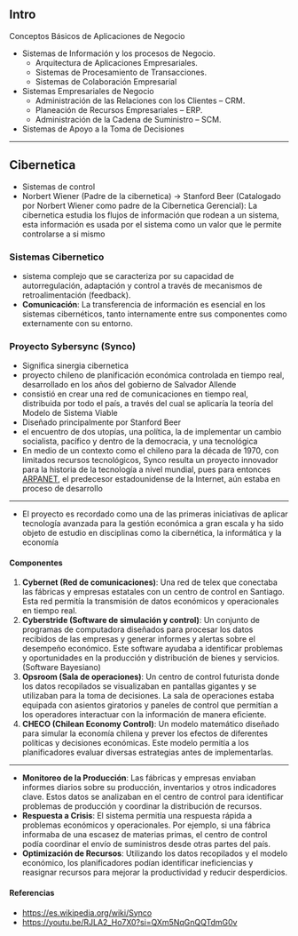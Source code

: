 ## Intro
Conceptos Básicos de Aplicaciones de Negocio
+ Sistemas de Información y los procesos de Negocio.
	+ Arquitectura de Aplicaciones Empresariales.
	+ Sistemas de Procesamiento de Transacciones.
	+ Sistemas de Colaboración Empresarial
+ Sistemas Empresariales de Negocio
	+ Administración de las Relaciones con los Clientes – CRM.
	+ Planeación de Recursos Empresariales – ERP.
	+ Administración de la Cadena de Suministro – SCM.
+ Sistemas de Apoyo a la Toma de Decisiones
---
## Cibernetica
+ Sistemas de control
+ Norbert Wiener (Padre de la cibernetica) -> Stanford Beer (Catalogado por Norbert Wiener como padre de la Cibernetica Gerencial): La cibernetica estudia los flujos de información que rodean a un sistema, esta información es usada por el sistema como un valor que le permite controlarse a si mismo
### Sistemas Cibernetico
+ sistema complejo que se caracteriza por su capacidad de autorregulación, adaptación y control a través de mecanismos de retroalimentación (feedback).
+ **Comunicación**: La transferencia de información es esencial en los sistemas cibernéticos, tanto internamente entre sus componentes como externamente con su entorno.
### Proyecto Sybersync (Synco)
+ Significa sinergia cibernetica
+  proyecto chileno de planificación económica controlada en tiempo real, desarrollado en los años del gobierno de Salvador Allende
+ consistió en crear una red de comunicaciones en tiempo real, distribuida por todo el país, a través del cual se aplicaría la teoría del Modelo de Sistema Viable
+ Diseñado principalmente por Stanford Beer
+ el encuentro de dos utopías, una política, la de implementar un cambio socialista, pacífico y dentro de la democracia, y una tecnológica
+ En medio de un contexto como el chileno para la década de 1970, con limitados recursos tecnológicos, Synco resulta un proyecto innovador para la historia de la tecnología a nivel mundial, pues para entonces [ARPANET](https://es.wikipedia.org/wiki/ARPANET "ARPANET"), el predecesor estadounidense de la Internet, aún estaba en proceso de desarrollo
---
+ El proyecto es recordado como una de las primeras iniciativas de aplicar tecnología avanzada para la gestión económica a gran escala y ha sido objeto de estudio en disciplinas como la cibernética, la informática y la economía
#### Componentes
1. **Cybernet (Red de comunicaciones)**: Una red de telex que conectaba las fábricas y empresas estatales con un centro de control en Santiago. Esta red permitía la transmisión de datos económicos y operacionales en tiempo real.
2. **Cyberstride (Software de simulación y control)**: Un conjunto de programas de computadora diseñados para procesar los datos recibidos de las empresas y generar informes y alertas sobre el desempeño económico. Este software ayudaba a identificar problemas y oportunidades en la producción y distribución de bienes y servicios. (Software Bayesiano)
3. **Opsroom (Sala de operaciones)**: Un centro de control futurista donde los datos recopilados se visualizaban en pantallas gigantes y se utilizaban para la toma de decisiones. La sala de operaciones estaba equipada con asientos giratorios y paneles de control que permitían a los operadores interactuar con la información de manera eficiente.
4. **CHECO (Chilean Economy Control)**: Un modelo matemático diseñado para simular la economía chilena y prever los efectos de diferentes políticas y decisiones económicas. Este modelo permitía a los planificadores evaluar diversas estrategias antes de implementarlas.
---
- **Monitoreo de la Producción**: Las fábricas y empresas enviaban informes diarios sobre su producción, inventarios y otros indicadores clave. Estos datos se analizaban en el centro de control para identificar problemas de producción y coordinar la distribución de recursos.
- **Respuesta a Crisis**: El sistema permitía una respuesta rápida a problemas económicos y operacionales. Por ejemplo, si una fábrica informaba de una escasez de materias primas, el centro de control podía coordinar el envío de suministros desde otras partes del país.
- **Optimización de Recursos**: Utilizando los datos recopilados y el modelo económico, los planificadores podían identificar ineficiencias y reasignar recursos para mejorar la productividad y reducir desperdicios.
#### Referencias
+ https://es.wikipedia.org/wiki/Synco
+ https://youtu.be/RJLA2_Ho7X0?si=QXm5NqGnQQTdmG0v